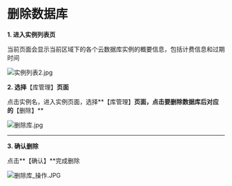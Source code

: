 # **删除数据库**

****1. 进入实例列表页****

当前页面会显示当前区域下的各个云数据库实例的概要信息，包括计费信息和过期时间

![实例列表2.jpg](http://img1.jcloudcs.com/cms/41a13aa4-151b-48c8-a612-ba2af596d5ab20170821115155.jpg)

**2. 选择**【库管理】**页面**

点击实例名，进入实例页面，选择**【库管理】**页面，点击要删除数据库后对应的**【删除】**

![删除库.jpg](http://img1.jcloudcs.com/cms/5d3ee2a0-8921-4ab4-82fc-1e69741962ca20170821115225.jpg)

****

**3. 确认删除**

点击**【确认】**完成删除

![删除库_操作.JPG](http://img1.jcloudcs.com/cms/97704c15-f523-4a1a-a5ce-63aabcb53e0620170821115325.JPG)